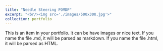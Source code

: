 ```yaml
---
title: "Needle Steering POMDP"
excerpt: "<br/><img src='./images/500x300.jpg'>"
collection: portfolio
---
```


This is an item in your portfolio. It can be have images or nice text. If you name the file .md, it will be parsed as markdown. If you name the file .html, it will be parsed as HTML. 